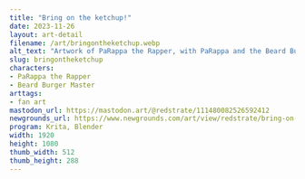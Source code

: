 ```yaml
---
title: "Bring on the ketchup!"
date: 2023-11-26
layout: art-detail
filename: /art/bringontheketchup.webp
alt_text: "Artwork of PaRappa the Rapper, with PaRappa and the Beard Burger Master. PaRappa is on the left, holding two burgers in his hand. The master is floating to the right, because he's a ghost. In the background is a mess of a resturant, with a sign that says \"More MEAT means more BEEF!\" and a mop. On the counter is trays, tomatoes, and ketchup bottles. A door is partially obscured on the far right."
slug: bringontheketchup
characters:
- PaRappa the Rapper
- Beard Burger Master
arttags:
- fan art
mastodon_url: https://mastodon.art/@redstrate/111480082526592412
newgrounds_url: https://www.newgrounds.com/art/view/redstrate/bring-on-the-ketchup
program: Krita, Blender
width: 1920
height: 1080
thumb_width: 512
thumb_height: 288
---
```

